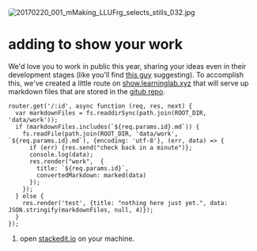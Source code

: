 <img src="https://live.staticflickr.com/2871/33129125296_1ef184d0c9_h.jpg" style="border-radius: 5px" alt="20170220_001_mMaking_LLUFrg_selects_stills_032.jpg">

# adding to show your work

We'd love you to work in public this year, sharing your ideas even in their development stages (like you'll find [this guy]([https://www.amazon.com/Show-Your-Work-Austin-Kleon/dp/076117897X/ref=sr_1_1?keywords=show+your+work&qid=1570210084&sr=8-1](https://www.amazon.com/Show-Your-Work-Austin-Kleon/dp/076117897X/ref=sr_1_1?keywords=show+your+work&qid=1570210084&sr=8-1)) suggesting). To accomplish this, we've created a little route on [show.learninglab.xyz](https://show.learninglab.xyz) that will serve up markdown files that are stored in the [gitub repo](https://github.com/mkuzmick/the-show/tree/master/data/work).

```
router.get('/:id', async function (req, res, next) {
  var markdownFiles = fs.readdirSync(path.join(ROOT_DIR, 'data/work'));
  if (markdownFiles.includes(`${req.params.id}.md`)) {
    fs.readFile(path.join(ROOT_DIR, 'data/work', `${req.params.id}.md`), {encoding: 'utf-8'}, (err, data) => {
      if (err) {res.send("check back in a minute")};
      console.log(data);
      res.render("work",  {
        title: `${req.params.id}`,
        convertedMarkdown: marked(data)
      });
    });
  } else {
    res.render('test', {title: "nothing here just yet.", data: JSON.stringify(markdownFiles, null, 4)});
  }
});
```


1. open [stackedit.io]([https://stackedit.io/app#](https://stackedit.io/app#)) on your machine.
<!--stackedit_data:
eyJoaXN0b3J5IjpbLTEwNDg2Mzc3MjEsMjEzNjAyMDM0NV19
-->